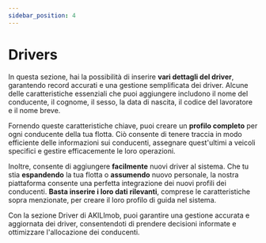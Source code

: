 ```yaml
---
sidebar_position: 4
---
```


# Drivers


In questa sezione, hai la possibilità di inserire **vari dettagli del driver**, garantendo record accurati e una gestione semplificata dei driver. Alcune delle caratteristiche essenziali che puoi aggiungere includono il nome del conducente, il cognome, il sesso, la data di nascita, il codice del lavoratore e il nome breve.

Fornendo queste caratteristiche chiave, puoi creare un **profilo completo** per ogni conducente della tua flotta. Ciò consente di tenere traccia in modo efficiente delle informazioni sui conducenti, assegnare quest'ultimi a veicoli specifici e gestire efficacemente le loro operazioni.

Inoltre, consente di aggiungere **facilmente** nuovi driver al sistema. Che tu stia **espandendo** la tua flotta o **assumendo** nuovo personale, la nostra piattaforma consente una perfetta integrazione dei nuovi profili dei conducenti. **Basta inserire i loro dati rilevanti**, comprese le caratteristiche sopra menzionate, per creare il loro profilo di guida nel sistema.

Con la sezione Driver di AKILImob, puoi garantire una gestione accurata e aggiornata dei driver, consentendoti di prendere decisioni informate e ottimizzare l'allocazione dei conducenti.
